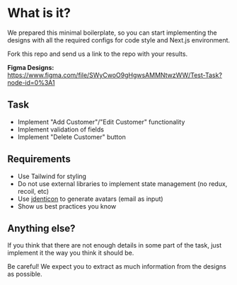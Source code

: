 # What is it?
We prepared this minimal boilerplate, so you can start implementing the designs with all the required configs for code style and Next.js environment. 

Fork this repo and send us a link to the repo with your results.

**Figma Designs:** https://www.figma.com/file/SWyCwoO9gHgwsAMMNtwzWW/Test-Task?node-id=0%3A1

## Task
 - Implement "Add Customer"/"Edit Customer" functionality
 - Implement validation of fields
 - Implement "Delete Customer" button

## Requirements

 - Use Tailwind for styling
 - Do not use external libraries to implement state management (no redux, recoil, etc)
 - Use [jdenticon](https://github.com/dmester/jdenticon) to generate avatars (email as input)
 - Show us best practices you know

## Anything else?
If you think that there are not enough details in some part of the task, just implement it the way you think it should be.

Be careful! We expect you to extract as much information from the designs as possible.
